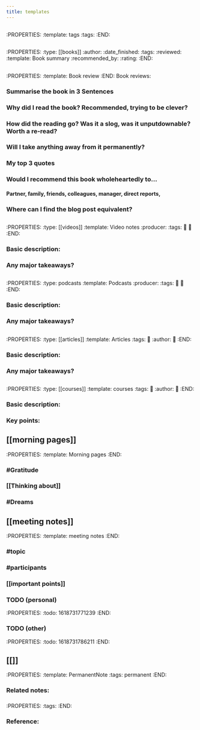```yaml
---
title: templates
---
```


## 
:PROPERTIES:
:template: tags
:tags: 
:END:
## 
:PROPERTIES:
:type: [[books]]
:author: 
:date_finished: 
:tags: 
:reviewed: 
:template: Book summary
:recommended_by: 
:rating: 
:END:
## 
:PROPERTIES:
:template: Book review
:END:
Book reviews:
### Summarise the book in 3 Sentences
####
### Why did I read the book? Recommended, trying to be clever?
####
### How did the reading go? Was it a slog, was it unputdownable? Worth a re-read?
####
### Will I take anything away from it permanently?
####
### My top 3 quotes
####
### Would I recommend this book wholeheartedly to...
#### Partner, family, friends, colleagues, manager, direct reports,
### Where can I find the blog post equivalent?
## 
:PROPERTIES:
:type: [[videos]]
:template: Video notes
:producer: 
:tags: 
:date: 
:link: 
:END:
### Basic description:
####
### Any major takeaways?
####
## 
:PROPERTIES:
:type: podcasts
:template: Podcasts
:producer: 
:tags: 
:date: 
:link: 
:END:
### Basic description:
####
### Any major takeaways?
####
## 
:PROPERTIES:
:type: [[articles]]
:template: Articles
:tags: 
:date: 
:author: 
:link: 
:END:
### Basic description:
####
### Any major takeaways?
####
## 
:PROPERTIES:
:type: [[courses]]
:template: courses
:tags: 
:date: 
:author: 
:link: 
:END:
### Basic description:
####
### Key points:
####
## [[morning pages]]
:PROPERTIES:
:template: Morning pages
:END:
### #Gratitude
### [[Thinking about]]
### #Dreams
## [[meeting notes]]
:PROPERTIES:
:template: meeting notes
:END:
### #topic
### #participants
### [[important points]]
### TODO (personal)
:PROPERTIES:
:todo: 1618731771239
:END:
### TODO (other)
:PROPERTIES:
:todo: 1618731786211
:END:
## [[]]
:PROPERTIES:
:template: PermanentNote
:tags: permanent
:END:
###
### Related notes:
####
### 
:PROPERTIES:
:tags: 
:END:
### Reference:
